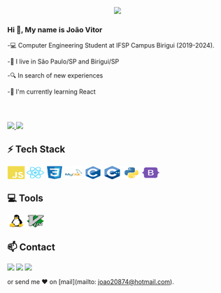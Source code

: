<p align="center">
  <img src="https://media.giphy.com/media/3Q2hJ4FLN1UvS/giphy.gif" width=30%>
  
  ### Hi 👋, My name is João Vitor

  -💻 Computer Engineering Student at IFSP Campus Birigui (2019-2024).

  -📍 I live in São Paulo/SP and Birigui/SP

  -🔍 In search of new experiences

  -🌱 I'm currently learning React
  
</p>

 ## 
 
<div style="display: inline_block"><br>
 
 <p align="left">
  <a href="https://github.com/antisocialedin">
   <img height="150em" src="https://github-readme-stats-eight-theta.vercel.app/api?username=raulens&show_icons=true&theme=dracula&include_all_commits=true&count_private=true&hide=issues,contribs" />

   <img height="150em" src="https://github-readme-stats.vercel.app/api/top-langs/?username=raulens&&layout=compact&theme=dracula" />
 </a>
</p>
 
  ## ⚡ Tech Stack
 
  <img align="center" alt="Edin-Js" height="30" width="40" 
       src="https://raw.githubusercontent.com/devicons/devicon/master/icons/javascript/javascript-plain.svg">
  <img align="center" alt="Edin-React" height="30" width="40" 
       src="https://raw.githubusercontent.com/devicons/devicon/master/icons/react/react-original.svg">
  <img align="center" alt="Edin-CSS" height="30" width="40" 
       src="https://raw.githubusercontent.com/devicons/devicon/master/icons/css3/css3-original.svg">
  <img align="center" alt="Edin-mysql" height="30" width="40" 
       src=https://raw.githubusercontent.com/devicons/devicon/7a4ca8aa871d6dca81691e018d31eed89cb70a76/icons/mysql/mysql-original-wordmark.svg>
  <img align="center" alt="Edin-C" height="30" width="40" 
       src=https://raw.githubusercontent.com/devicons/devicon/7a4ca8aa871d6dca81691e018d31eed89cb70a76/icons/c/c-original.svg>
  <img align="center" alt="Edin-C++" height="30" width="40" 
      src=https://raw.githubusercontent.com/devicons/devicon/master/icons/cplusplus/cplusplus-original.svg>
  <img align="center" alt="Edin-Python" height="30" width="40" 
       src="https://raw.githubusercontent.com/devicons/devicon/master/icons/python/python-original.svg">
  <img align="center" alt="Edin-bootstrap" height="30" width="40" 
       src=https://raw.githubusercontent.com/devicons/devicon/master/icons/bootstrap/bootstrap-plain.svg>
 
  ## 💻 Tools
 
  <img align="center" alt="Edin-linux" height="30" width="40" 
       src=https://raw.githubusercontent.com/devicons/devicon/7a4ca8aa871d6dca81691e018d31eed89cb70a76/icons/linux/linux-original.svg>
  <img align="center" alt="Edin-vim" height="30" width="40" 
       src=https://raw.githubusercontent.com/devicons/devicon/7a4ca8aa871d6dca81691e018d31eed89cb70a76/icons/vim/vim-original.svg>

</div>


 ## 📫 Contact
 
<div> 
  
  <a href = "mailto: j.luz@aluno.ifsp.edu.br"><img src="https://img.shields.io/badge/-Gmail-%23333?style=for-the-badge&logo=gmail&logoColor=white" target="_blank"></a>
  <a href="https://www.linkedin.com/in/jvrdl/" target="_blank"><img src="https://img.shields.io/badge/-LinkedIn-%230077B5?style=for-the-badge&logo=linkedin&logoColor=white" target="_blank"></a> 
  <a href="https://wa.me/5511953433211?text=Ol%C3%A1%2C+vi+seu+reposit%C3%B3rio+no+GitHub+e+gostaria+de+mandar+uma+mensagem%21" target="_blank"><img src="https://img.shields.io/badge/WhatsApp-25D366?style=for-the-badge&logo=whatsapp&logoColor=white" target="_blank"></a> 
  
</div>
 

or send me ♥ on [mail](mailto: joao20874@hotmail.com).

